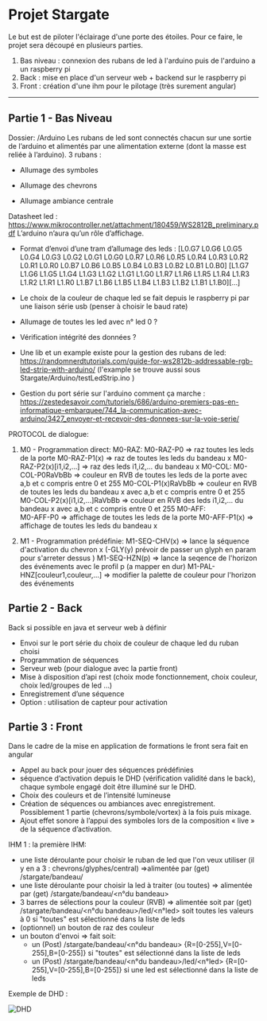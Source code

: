 **Projet Stargate**
=

Le but est de piloter l'éclairage d'une porte des étoiles.
Pour ce faire, le projet sera découpé en plusieurs parties.

1. Bas niveau : connexion des rubans de led à l'arduino puis de l'arduino a un raspberry pi
2. Back : mise en place d'un serveur web + backend sur le raspberry pi
3. Front : création d'une ihm pour le pilotage (très surement angular)

-----------

Partie 1 - Bas Niveau
--
Dossier: /Arduino
Les rubans de led sont connectés chacun sur une sortie de l’arduino et alimentés par une alimentation externe (dont la masse est reliée à l’arduino). 
3 rubans :

- Allumage des symboles

- Allumage des chevrons

- Allumage ambiance centrale

Datasheet led : https://www.mikrocontroller.net/attachment/180459/WS2812B_preliminary.pdf
L’arduino n’aura qu’un rôle d’affichage.

- Format d’envoi d’une tram d’allumage des leds : [L0.G7 L0.G6 L0.G5 L0.G4 L0.G3 L0.G2 L0.G1 L0.G0 L0.R7 L0.R6 L0.R5 L0.R4 L0.R3 L0.R2 L0.R1 L0.R0 L0.B7 L0.B6 L0.B5 L0.B4 L0.B3 L0.B2 L0.B1 L0.B0] [L1.G7 L1.G6 L1.G5 L1.G4 L1.G3 L1.G2 L1.G1 L1.G0 L1.R7 L1.R6 L1.R5 L1.R4 L1.R3 L1.R2 L1.R1 L1.R0 L1.B7 L1.B6 L1.B5 L1.B4 L1.B3 L1.B2 L1.B1 L1.B0][…] 
- Le choix de la couleur de chaque led se fait depuis le raspberry pi par une liaison série usb (penser à choisir le baud rate)
- Allumage de toutes les led avec n° led 0 ?
- Vérification intégrité des données ? 

- Une lib et un example existe pour la gestion des rubans de led: https://randomnerdtutorials.com/guide-for-ws2812b-addressable-rgb-led-strip-with-arduino/  (l'example se trouve aussi sous  Stargate/Arduino/testLedStrip.ino ) 

- Gestion du port série sur l'arduino comment ça marche : https://zestedesavoir.com/tutoriels/686/arduino-premiers-pas-en-informatique-embarquee/744_la-communication-avec-arduino/3427_envoyer-et-recevoir-des-donnees-sur-la-voie-serie/

PROTOCOL de dialogue:

1) M0 - Programmation direct:
    M0-RAZ:
      M0-RAZ-P0               => raz toutes les leds de la porte
      M0-RAZ-P1(x)            => raz de toutes les leds du bandeau x
      M0-RAZ-P2(x)[i1,i2,...] => raz des leds i1,i2,... du bandeau x
    M0-COL:
      M0-COL-P0RaVbBb                => couleur en RVB de toutes les leds de la porte avec a,b et c compris entre 0 et 255
      M0-COL-P1(x)RaVbBb             => couleur en RVB de toutes les leds du bandeau x avec a,b et c compris entre 0 et 255
      M0-COL-P2(x)[i1,i2,...]RaVbBb  => couleur en RVB des leds i1,i2,... du bandeau x avec a,b et c compris entre 0 et 255
    M0-AFF:   
      M0-AFF-P0     => affichage de toutes les leds de la porte
      M0-AFF-P1(x)  => affichage de toutes les leds du bandeau x

2) M1 - Programmation prédéfinie:
    M1-SEQ-CHV(x)                     => lance la séquence d'activation du chevron x 
              (-GLY(y) prévoir de passer un glyph en param pour s'arreter dessus )
    M1-SEQ-HZN(p)                     => lance la seqence de l'horizon des événements avec le profil p (a mapper en dur)
    M1-PAL-HNZ[couleur1,couleur,...]  => modifier la palette de couleur pour l'horizon des événements
    
Partie 2 - Back 
--
Back si possible en java et serveur web à définir

- Envoi sur le port série du choix de couleur de chaque led du ruban choisi
- Programmation de séquences 
- Serveur web (pour dialogue avec la partie front)
- Mise à disposition d’api rest (choix mode fonctionnement, choix couleur, choix led/groupes de led …)
- Enregistrement d’une séquence
- Option : utilisation de capteur pour activation

Partie 3 : Front
-
Dans le cadre de la mise en application de formations le front sera fait en angular

- Appel au back pour jouer des séquences prédéfinies 
- séquence d’activation depuis le DHD (vérification validité dans le back), chaque symbole engagé doit être illuminé sur le DHD.
- Choix des couleurs et de l’intensité lumineuse 
- Création de séquences ou ambiances avec enregistrement. Possiblement 1 partie (chevrons/symbole/vortex) à la fois puis mixage.
- Ajout effet sonore à l’appui des symboles lors de la composition « live » de la séquence d’activation.

IHM 1 :
la première IHM:
  - une liste déroulante pour choisir le ruban de led que l'on veux utiliser (il y en a 3 : chevrons/glyphes/central) =>alimentée par (get) /stargate/bandeau/
  - une liste déroulante pour choisir la led à traiter (ou toutes) => alimentée par (get) /stargate/bandeau/<n°du bandeau>
  - 3 barres de sélections pour la couleur (RVB) => alimentée soit par (get) /stargate/bandeau/<n°du bandeau>/led/<n°led> soit toutes les valeurs à 0 si "toutes" est sélectionné dans la liste de leds
  - (optionnel) un bouton de raz des couleur
  - un bouton d'envoi => fait soit:
     * un (Post) /stargate/bandeau/<n°du bandeau> {R=[0-255],V=[0-255],B=[0-255]} si "toutes" est sélectionné dans la liste de leds
     * un (Post) /stargate/bandeau/<n°du bandeau>/led/<n°led> {R=[0-255],V=[0-255],B=[0-255]} si une led est sélectionné dans la liste de leds

Exemple de DHD :

![DHD](https://i.imgur.com/kqxS8XB.png "DHD")
